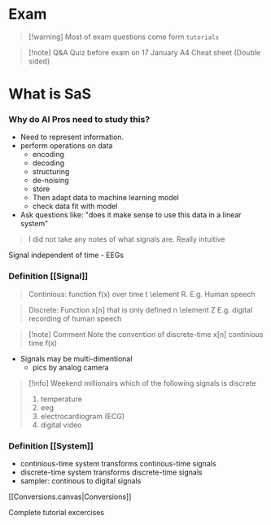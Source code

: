 # Exam

>[!warning] Most of exam questions come form `tutorials`

> [!note] Q&A Quiz before exam on 17 January 
> A4 Cheat sheet (Double sided)

# What is SaS

### Why do AI Pros need to study this?

- Need to represent information.
- perform operations on data
	- encoding
	- decoding
	- structuring
	- de-noising
	- store
	- Then adapt data to machine learning model
	- check data fit with model
- Ask questions like: "does it make sense to use this data in a linear system"

> I did not take any notes of what signals are. Really intuitive

Signal independent of time - EEGs

### Definition [[Signal]]

> Continious: function f(x) over time t \element R. E.g. Human speech

> Discrete: Function x\[n\] that is only defined n \element Z E.g. digital recording of human speech

>[!note] Comment
>Note the convention of discrete-time x\[n\] continious time f(x)

- Signals may be multi-dimentional 
	- pics by analog camera 

> [!info] Weekend millionairs
> which of the following signals is discrete
> 1. temperature
> 2. eeg
> 3. electrocardiogram (ECG)
> 4. digital video


### Definition [[System]]

- continious-time system transforms continous-time signals
- discrete-time system transforms discrete-time signals
- sampler: continous to digital signals


[[Conversions.canvas|Conversions]]


Complete tutorial excercises
